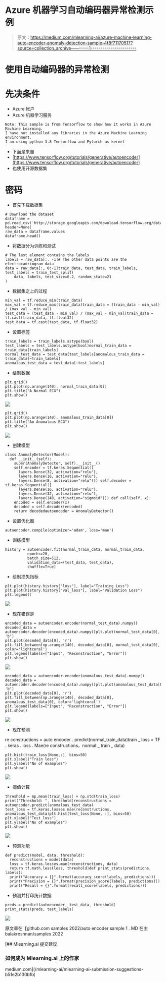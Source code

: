 # Azure 机器学习自动编码器异常检测示例

> 原文：<https://medium.com/mlearning-ai/azure-machine-learning-auto-encoder-anomaly-detection-sample-4f8f71170517?source=collection_archive---------1----------------------->

# 使用自动编码器的异常检测

# 先决条件

*   Azure 帐户
*   Azure 机器学习服务

```
Note: This sample is from Tensorflow to show how it works in Azure Machine Learning.
I have not installed any libraries in the Azure Machine Learning environment.
I am using python 3.8 Tensorflow and Pytorch as kernel
```

*   下面是来自
*   [https://www.tensorflow.org/tutorials/generative/autoencoder](https://www.tensorflow.org/tutorials/generative/autoencoder)
*   也使用开源数据集

# 密码

*   首先下载数据集

```
# Download the dataset
dataframe = pd.read_csv('http://storage.googleapis.com/download.tensorflow.org/data/ecg.csv', header=None)
raw_data = dataframe.values
dataframe.head()
```

*   将数据分为训练和测试

```
# The last element contains the labels
labels = raw_data[:, -1]# The other data points are the electrocadriogram data
data = raw_data[:, 0:-1]train_data, test_data, train_labels, test_labels = train_test_split(
    data, labels, test_size=0.2, random_state=21
)
```

*   数据集之上的过程

```
min_val = tf.reduce_min(train_data)
max_val = tf.reduce_max(train_data)train_data = (train_data - min_val) / (max_val - min_val)
test_data = (test_data - min_val) / (max_val - min_val)train_data = tf.cast(train_data, tf.float32)
test_data = tf.cast(test_data, tf.float32)
```

*   设置标签

```
train_labels = train_labels.astype(bool)
test_labels = test_labels.astype(bool)normal_train_data = train_data[train_labels]
normal_test_data = test_data[test_labels]anomalous_train_data = train_data[~train_labels]
anomalous_test_data = test_data[~test_labels]
```

*   绘制数据

```
plt.grid()
plt.plot(np.arange(140), normal_train_data[0])
plt.title("A Normal ECG")
plt.show()
```

![](img/318edf87f91a16ec1f6a4096bcc72dec.png)

```
plt.grid()
plt.plot(np.arange(140), anomalous_train_data[0])
plt.title("An Anomalous ECG")
plt.show()
```

![](img/f497ab4128f2f3deaea764d16ff7f330.png)

*   创建模型

```
class AnomalyDetector(Model):
  def __init__(self):
    super(AnomalyDetector, self).__init__()
    self.encoder = tf.keras.Sequential([
      layers.Dense(32, activation="relu"),
      layers.Dense(16, activation="relu"),
      layers.Dense(8, activation="relu")]) self.decoder = tf.keras.Sequential([
      layers.Dense(16, activation="relu"),
      layers.Dense(32, activation="relu"),
      layers.Dense(140, activation="sigmoid")]) def call(self, x):
    encoded = self.encoder(x)
    decoded = self.decoder(encoded)
    return decodedautoencoder = AnomalyDetector()
```

*   设置优化器

```
autoencoder.compile(optimizer='adam', loss='mae')
```

*   训练模型

```
history = autoencoder.fit(normal_train_data, normal_train_data, 
          epochs=20, 
          batch_size=512,
          validation_data=(test_data, test_data),
          shuffle=True)
```

*   绘制损失指标

```
plt.plot(history.history["loss"], label="Training Loss")
plt.plot(history.history["val_loss"], label="Validation Loss")
plt.legend()
```

![](img/34639fc87db0edf69c10993fadc72f87.png)

*   现在错误是

```
encoded_data = autoencoder.encoder(normal_test_data).numpy()
decoded_data = autoencoder.decoder(encoded_data).numpy()plt.plot(normal_test_data[0], 'b')
plt.plot(decoded_data[0], 'r')
plt.fill_between(np.arange(140), decoded_data[0], normal_test_data[0], color='lightcoral')
plt.legend(labels=["Input", "Reconstruction", "Error"])
plt.show()
```

![](img/5c48e1ee7ba80d8bb56a51709a23e4c4.png)

```
encoded_data = autoencoder.encoder(anomalous_test_data).numpy()
decoded_data = autoencoder.decoder(encoded_data).numpy()plt.plot(anomalous_test_data[0], 'b')
plt.plot(decoded_data[0], 'r')
plt.fill_between(np.arange(140), decoded_data[0], anomalous_test_data[0], color='lightcoral')
plt.legend(labels=["Input", "Reconstruction", "Error"])
plt.show()
```

![](img/61e800c296a8d9cdc368543fb8508e96.png)

*   现在预测

re constructions = auto encoder . predict(normal_train_data)train _ loss = TF . keras . loss . Mae(re constructions，normal _ train _ data)

```
plt.hist(train_loss[None,:], bins=50)
plt.xlabel("Train loss")
plt.ylabel("No of examples")
plt.show()
```

![](img/892117cee44aeae77cce9dff5c99de81.png)

*   阈值计算

```
threshold = np.mean(train_loss) + np.std(train_loss)
print("Threshold: ", threshold)reconstructions = autoencoder.predict(anomalous_test_data)
test_loss = tf.keras.losses.mae(reconstructions, anomalous_test_data)plt.hist(test_loss[None, :], bins=50)
plt.xlabel("Test loss")
plt.ylabel("No of examples")
plt.show()
```

![](img/ed6f19d597ea7ce037ada0af8829e415.png)

*   预测功能

```
def predict(model, data, threshold):
  reconstructions = model(data)
  loss = tf.keras.losses.mae(reconstructions, data)
  return tf.math.less(loss, threshold)def print_stats(predictions, labels):
  print("Accuracy = {}".format(accuracy_score(labels, predictions)))
  print("Precision = {}".format(precision_score(labels, predictions)))
  print("Recall = {}".format(recall_score(labels, predictions)))
```

*   预测并打印统计数据

```
preds = predict(autoencoder, test_data, threshold)
print_stats(preds, test_labels)
```

![](img/f6aeed8ac5f18b00835c05f8eaf43806.png)

原文章在【github.com samples 2022/auto encoder sample 1 . MD 在主 balakreshnan/samples 2022

[](/mlearning-ai/mlearning-ai-submission-suggestions-b51e2b130bfb) [## Mlearning.ai 提交建议

### 如何成为 Mlearning.ai 上的作家

medium.com](/mlearning-ai/mlearning-ai-submission-suggestions-b51e2b130bfb)